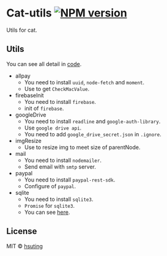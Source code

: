# Cat-utils [![NPM version][npm-image]][npm-url]
Utils for cat.

## Utils
You can see all detail in [code](./src).
- allpay
  - You need to install `uuid`, `node-fetch` and `moment`.
  - Use to get `CheckMacValue`.
- firebaseInit
  - You need to install `firebase`.
  - init of `firebase`.
- googleDrive
  - You need to install `readline` and `google-auth-library`.
  - Use `google drive api`.
  - You need to add `google_drive_secret.json` in `.ignore`.
- imgResize
  - Use to resize img to meet size of parentNode.
- mail
  - You need to install `nodemailer`.
  - Send email with `smtp` server.
- paypal
  - You need to install `paypal-rest-sdk`.
  - Configure of `paypal`.
- sqlite
  - You need to install `sqlite3`.
  - `Promise` for `sqlite3`.
  - You can see [here](./test/sqlite.js).

## License
MIT © [hsuting](http://hsuting.com)

[npm-image]: https://badge.fury.io/js/cat-utils.svg
[npm-url]: https://npmjs.org/package/cat-utils
